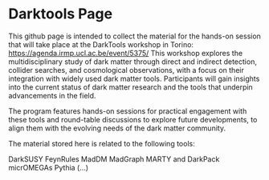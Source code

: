 # Darktools Page

This github page is intended to collect the material for the hands-on session that will take place at the DarkTools workshop in Torino: https://agenda.irmp.ucl.ac.be/event/5375/
This workshop explores the multidisciplinary study of dark matter through direct and indirect detection, collider searches, and cosmological observations, with a focus on their integration with widely used dark matter tools. Participants will gain insights into the current status of dark matter research and the tools that underpin advancements in the field.

The program features hands-on sessions for practical engagement with these tools and round-table discussions to explore future developments, to align them with the evolving needs of the dark matter community.

The material stored here is related to the following tools:

DarkSUSY
FeynRules
MadDM
MadGraph
MARTY and DarkPack
micrOMEGAs
Pythia (...)

